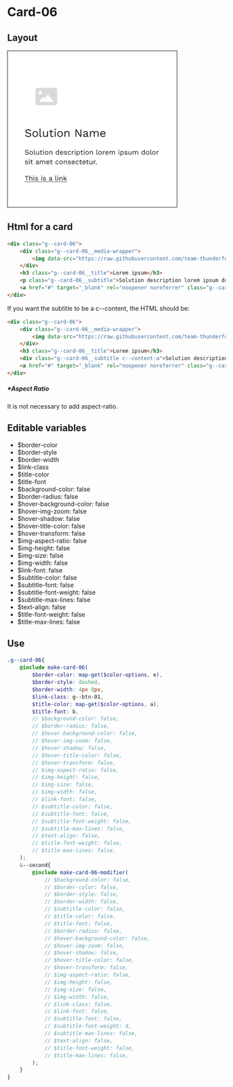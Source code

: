 # Card-06

## Layout

![alt text][card-06]

[card-06]: /src/img/global-components/card/card-06.png

## Html for a card

```html
<div class="g--card-06">
    <div class="g--card-06__media-wrapper">
        <img data-src="https://raw.githubusercontent.com/team-thunderfoot/ui/main/src/img/global-components/card/card-img-placeholder.png" src="/src/img/global-components/placeholder.jpg" alt="alt text" class="g--card-06__media-wrapper__media g--lazy-01">
    </div>
    <h3 class="g--card-06__title">Lorem ipsum</h3>
    <p class="g--card-06__subtitle">Solution description lorem ipsum dolor sit amet consectetur.</p>
    <a href="#" target="_blank" rel="noopener noreferrer" class="g--card-06__link">This is a link</a>
</div>
```

If you want the subtitle to be a c--content, the HTML should be:
```html
<div class="g--card-06">
    <div class="g--card-06__media-wrapper">
        <img data-src="https://raw.githubusercontent.com/team-thunderfoot/ui/main/src/img/global-components/card/card-img-placeholder.png" src="/src/img/global-components/placeholder.jpg" alt="alt text" class="g--card-06__media-wrapper__media g--lazy-01">
    </div>
    <h3 class="g--card-06__title">Lorem ipsum</h3>
    <div class="g--card-06__subtitle c--content-a">Solution description lorem ipsum dolor sit amet consectetur.</div>
    <a href="#" target="_blank" rel="noopener noreferrer" class="g--card-06__link">This is a link</a>
</div>
```

##### \*Aspect Ratio

It is not necessary to add aspect-ratio.

## Editable variables

- $border-color
- $border-style
- $border-width
- $link-class
- $title-color
- $title-font
- $background-color: false
- $border-radius: false
- $hover-background-color: false
- $hover-img-zoom: false
- $hover-shadow: false
- $hover-title-color: false
- $hover-transform: false
- $img-aspect-ratio: false
- $img-height: false
- $img-size: false
- $img-width: false
- $link-font: false
- $subtitle-color: false
- $subtitle-font: false
- $subtitle-font-weight: false
- $subtitle-max-lines: false
- $text-align: false
- $title-font-weight: false
- $title-max-lines: false

## Use

```scss
.g--card-06{
    @include make-card-06(
        $border-color: map-get($color-options, e),
        $border-style: dashed,
        $border-width: 4px 8px,
        $link-class: g--btn-01,
        $title-color: map-get($color-options, a),
        $title-font: b,
        // $background-color: false,
        // $border-radius: false,
        // $hover-background-color: false,
        // $hover-img-zoom: false,
        // $hover-shadow: false,
        // $hover-title-color: false,
        // $hover-transform: false,
        // $img-aspect-ratio: false,
        // $img-height: false,
        // $img-size: false,
        // $img-width: false,
        // $link-font: false,
        // $subtitle-color: false,
        // $subtitle-font: false,
        // $subtitle-font-weight: false,
        // $subtitle-max-lines: false,
        // $text-align: false,
        // $title-font-weight: false,
        // $title-max-lines: false,
    );
    &--second{
        @include make-card-06-modifier(
            // $background-color: false,
            // $border-color: false,
            // $border-style: false,
            // $border-width: false,
            // $subtitle-color: false,
            // $title-color: false,
            // $title-font: false,
            // $border-radius: false,
            // $hover-background-color: false,
            // $hover-img-zoom: false,
            // $hover-shadow: false,
            // $hover-title-color: false,
            // $hover-transform: false,
            // $img-aspect-ratio: false,
            // $img-height: false,
            // $img-size: false,
            // $img-width: false,
            // $link-class: false,
            // $link-font: false,
            // $subtitle-font: false,
            // $subtitle-font-weight: d,
            // $subtitle-max-lines: false,
            // $text-align: false,
            // $title-font-weight: false,
            // $title-max-lines: false,
        );
    }
}
```